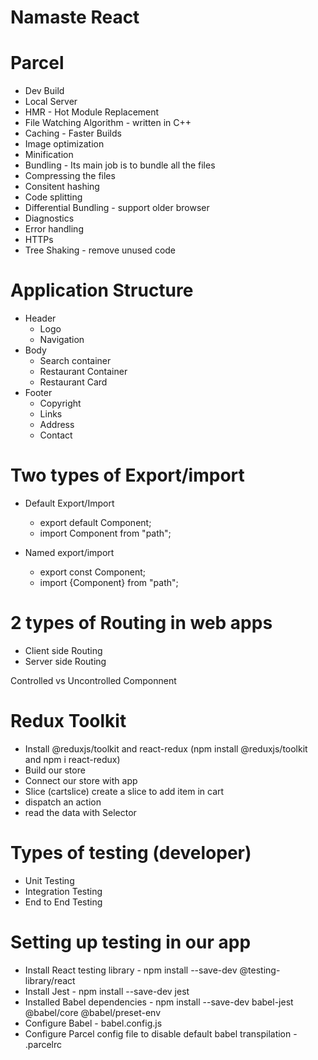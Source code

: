 # Namaste React 

# Parcel
- Dev Build
- Local Server
- HMR - Hot Module Replacement
- File Watching Algorithm - written in C++
- Caching - Faster Builds
- Image optimization
- Minification
- Bundling - Its main job is to bundle all the files
- Compressing the files 
- Consitent hashing
- Code splitting
- Differential Bundling - support older browser
- Diagnostics
- Error handling
- HTTPs 
- Tree Shaking - remove unused code

# Application Structure
  
- Header
    - Logo
    - Navigation
- Body
    - Search container
    - Restaurant Container
    - Restaurant Card
- Footer
    - Copyright
    - Links 
    - Address
    - Contact
 
 
# Two types of Export/import

- Default Export/Import
    - export default Component;
    - import Component from "path";

- Named export/import
    - export const Component;
    - import {Component} from "path";

# 2 types of Routing in web apps 
- Client side Routing
- Server side Routing

Controlled vs Uncontrolled Componnent

# Redux Toolkit
- Install @reduxjs/toolkit and react-redux (npm install @reduxjs/toolkit and npm i react-redux)
- Build our store
- Connect our store with app
- Slice (cartslice) create a slice to add item in cart
- dispatch an action
- read the data with Selector

# Types of testing (developer)
- Unit Testing
- Integration Testing
- End to End Testing

# Setting up testing in our app
- Install React testing library - npm install --save-dev @testing-library/react
- Install Jest - npm install --save-dev jest
- Installed Babel dependencies - npm install --save-dev babel-jest @babel/core @babel/preset-env
- Configure Babel - babel.config.js
- Configure Parcel config file to disable default babel transpilation - .parcelrc


